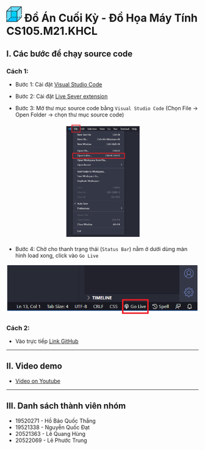 <h1> <img src="img/box3.png" width="40"> Đồ Án Cuối Kỳ - Đồ Họa Máy Tính CS105.M21.KHCL</h1>


## I. Các bước để chạy source code

### Cách 1:
- Bước 1: Cài đặt [Visual Studio Code](https://code.visualstudio.com/download")

- Bước 2: Cài đặt [Live Sever extension](https://ritwickdey.github.io/vscode-live-server/)

- Bước 3: Mở thư mục source code bằng `Visual Studio Code`
   (Chọn File -> Open Folder -> chọn thư mục source code)

<p align="center">
<img src="img/menu.png" alt="Go live in VS Code" style="width:40%">
</p>

- Bước 4: Chờ cho thanh trạng thái (`Status Bar`) nằm ở dưới dùng màn hình load xong, click vào `Go Live` 

<p align="center">
<img src="img/golive.png" alt="Go live in VS Code">
</p>


### Cách 2:
- Vào trực tiếp [Link GitHub](https://shenggkai.github.io/Final-Project-CS105/)

---
## II. Video demo
- [Video on Youtube](https://www.youtube.com/watch?v=TTyDNCyoUeY)
---
## III. Danh sách thành viên nhóm
- 19520271 - Hồ Bảo Quốc Thắng
- 19521338 - Nguyễn Quốc Đạt
- 20521363 - Lê Quang Hùng
- 20522069 - Lê Phước Trung 